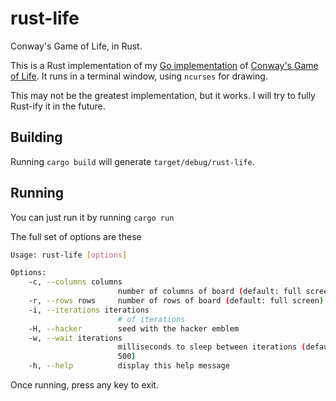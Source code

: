 # rust-life
Conway's Game of Life, in Rust.

This is a Rust implementation of my [Go implementation](https://github.com/joeygibson/life)
of [Conway's Game of Life](http://en.wikipedia.org/wiki/Conway%27s_game_of_life). It runs
in a terminal window, using `ncurses` for drawing.

This may not be the greatest implementation, but it works. I will try to fully
Rust-ify it in the future. 

## Building
Running `cargo build` will generate `target/debug/rust-life`.

## Running
You can just run it by running `cargo run`

The full set of options are these

```bash
Usage: rust-life [options]

Options:
    -c, --columns columns
                        number of columns of board (default: full screen)
    -r, --rows rows     number of rows of board (default: full screen)
    -i, --iterations iterations
                        # of iterations
    -H, --hacker        seed with the hacker emblem
    -w, --wait iterations
                        milliseconds to sleep between iterations (default:
                        500)
    -h, --help          display this help message
```
Once running, press any key to exit.

